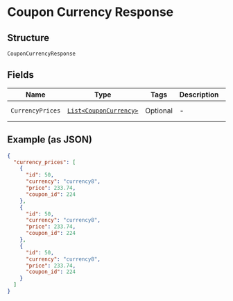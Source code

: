 
# Coupon Currency Response

## Structure

`CouponCurrencyResponse`

## Fields

| Name | Type | Tags | Description | Getter | Setter |
|  --- | --- | --- | --- | --- | --- |
| `CurrencyPrices` | [`List<CouponCurrency>`](../../doc/models/coupon-currency.md) | Optional | - | List<CouponCurrency> getCurrencyPrices() | setCurrencyPrices(List<CouponCurrency> currencyPrices) |

## Example (as JSON)

```json
{
  "currency_prices": [
    {
      "id": 50,
      "currency": "currency8",
      "price": 233.74,
      "coupon_id": 224
    },
    {
      "id": 50,
      "currency": "currency8",
      "price": 233.74,
      "coupon_id": 224
    },
    {
      "id": 50,
      "currency": "currency8",
      "price": 233.74,
      "coupon_id": 224
    }
  ]
}
```

